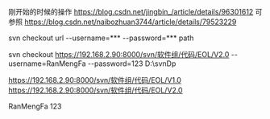 
刚开始的时候的操作
https://blog.csdn.net/jingbin_/article/details/96301612
可参照
https://blog.csdn.net/naibozhuan3744/article/details/79523229



svn checkout url --username=*** --password=*** path

svn checkout https://192.168.2.90:8000/svn/软件组/代码/EOL/V2.0 --username=RanMengFa --password=123 D:\svnDp





https://192.168.2.90:8000/svn/软件组/代码/EOL/V1.0
https://192.168.2.90:8000/svn/软件组/代码/EOL/V2.0


RanMengFa
123



